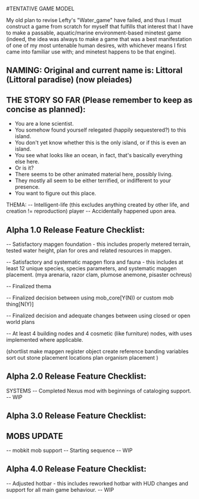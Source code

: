 #TENTATIVE GAME MODEL

My old plan to revise Lefty's "Water_game" have failed, and thus I must construct a game from scratch for myself that fulfills that interest that I have to make
a passable, aquatic/marine environment-based minetest game (indeed, the idea was always to make a game that was a best manifestation of one of my most untenable human desires, with whichever means I first came into familiar use with; and minetest happens to be that engine).

## NAMING: Original and current name is: Littoral (Littoral paradise) (now pleiades)

## THE STORY SO FAR (Please remember to keep as concise as planned):

- You are a lone scientist.
- You somehow found yourself relegated (happily sequestered?) to this island.
- You don't yet know whether this is the only island, or if this is even an island.
- You see what looks like an ocean, in fact, that's basically everything else here.
- Or is it?
- There seems to be other animated material here, possibly living.
- They mostly all seem to be either terrified, or indifferent to your presence.
- You want to figure out this place.


THEMA:
-- Intelligent-life (this excludes anything created by other life, and creation != reproduction) player
-- Accidentally happened upon area.



## Alpha 1.0 Release Feature Checklist:
-- Satisfactory mapgen foundation
	- this includes properly metered terrain, tested water height, plan for ores and related resources in mapgen.

-- Satisfactory and systematic mapgen flora and fauna
	- this includes at least 12 unique species, species parameters, and systematic mapgen placement. (mya arenaria, razor clam, plumose anemone, pisaster ochreus)

-- Finalized thema

-- Finalized decision between using mob_core[Y(N)) or custom mob thing[N(Y)]

-- Finalized decision and adequate changes between using closed or open world plans

-- At least 4 building nodes and 4 cosmetic (like furniture) nodes, with uses implemented where applicable.

(shortlist
	make mapgen register object
	create reference banding variables
	sort out stone placement locations
	plan organism placement
)

## Alpha 2.0 Release Feature Checklist:
SYSTEMS
-- Completed Nexus mod with beginnings of cataloging support.
-- WIP

## Alpha 3.0 Release Feature Checklist:
MOBS UPDATE
-- 
-- mobkit mob support
-- Starting sequence
-- WIP

## Alpha 4.0 Release Feature Checklist:
-- Adjusted hotbar
	- this includes reworked hotbar with HUD changes and support for all main game behaviour.
-- WIP

